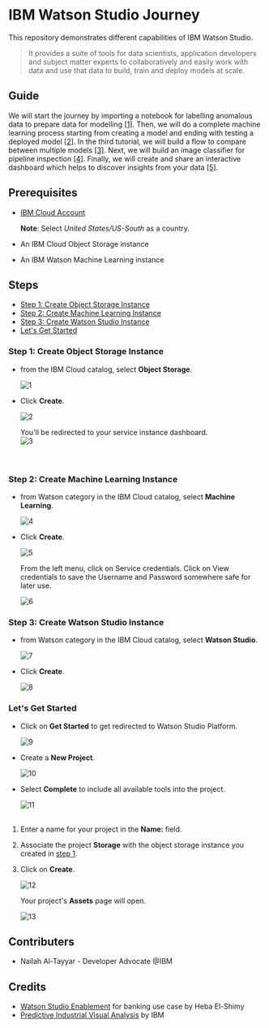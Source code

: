 # IBM Watson Studio Journey

This repository demonstrates different capabilities of IBM Watson Studio.

> It provides a suite of tools for data scientists, application developers and subject matter experts to collaboratively and easily work with data and use that data to build, train and deploy models at scale.

## Guide
We will start the journey by importing a notebook for labelling anomalous data to prepare data for modelling [[1]](https://github.com/xnorax/watson-studio-journey/tree/master/01-PredictiveMaintenanceNotebook). Then, we will do a complete machine learning process starting from creating a model and ending with testing a deployed model [[2]](https://github.com/xnorax/watson-studio-journey/tree/master/02-PredictiveMaintenanceModel). In the third tutorial, we will build a flow to compare between multiple models [[3]](https://github.com/xnorax/watson-studio-journey/tree/master/03-PredictiveMaintenanceFlow). Next, we will build an image classifier for pipeline inspection [[4]](https://github.com/xnorax/watson-studio-journey/tree/master/04-PipelineVisualRecognition). Finally, we will create and share an interactive dashboard which helps to discover insights from your data [[5]](https://github.com/xnorax/watson-studio-journey/tree/master/05-AnalyticsDashboard).

## Prerequisites
- [IBM Cloud Account](https://ibm.biz/BdZzCd)

  **Note**: Select *United States/US-South* as a country.

- An IBM Cloud Object Storage instance
- An IBM Watson Machine Learning instance

## Steps
- [Step 1: Create Object Storage Instance](#step-1-create-object-storage-instance)
- [Step 2: Create Machine Learning Instance](#step-2-create-machine-learning-instance)
- [Step 3: Create Watson Studio Instance](#step-3-create-watson-studio-instance)
- [Let's Get Started](#lets-get-started)

### Step 1: Create Object Storage Instance
- from the IBM Cloud catalog, select **Object Storage**.  

  ![1](https://github.com/xnorax/watson-studio-journey/blob/master/imgs/1.jpg?raw=true)
- Click **Create**.

  ![2](https://github.com/xnorax/watson-studio-journey/blob/master/imgs/2.jpg?raw=true)  

  You'll be redirected to your service instance dashboard.  
  ![3](https://github.com/xnorax/watson-studio-journey/blob/master/imgs/3.jpg?raw=true)  
<br></br>

### Step 2: Create Machine Learning Instance
- from Watson category in the IBM Cloud catalog, select **Machine Learning**.

  ![4](https://github.com/xnorax/watson-studio-journey/blob/master/imgs/4.jpg?raw=true)

- Click **Create**.  

  ![5](https://github.com/xnorax/watson-studio-journey/blob/master/imgs/5.jpg?raw=true)  

  From the left menu, click on Service credentials. Click on View credentials to save the Username and Password somewhere safe for later use.  

  ![6](https://github.com/xnorax/watson-studio-journey/blob/master/imgs/6.jpg?raw=true)  

### Step 3: Create Watson Studio Instance
- from Watson category in the IBM Cloud catalog, select **Watson Studio**.  

  ![7](https://github.com/xnorax/watson-studio-journey/blob/master/imgs/7.jpg?raw=true)  
- Click **Create**.  

  ![8](https://github.com/xnorax/watson-studio-journey/blob/master/imgs/8.jpg?raw=true)  

### Let's Get Started
- Click on **Get Started** to get redirected to Watson Studio Platform.  

  ![9](https://github.com/xnorax/watson-studio-journey/blob/master/imgs/9.jpg?raw=true)  

- Create a **New Project**.  

  ![10](https://github.com/xnorax/watson-studio-journey/blob/master/imgs/10.jpg?raw=true)

- Select **Complete** to include all available tools into the project.

  ![11](https://github.com/xnorax/watson-studio-journey/blob/master/imgs/11.jpg?raw=true)
<br></br>


1. Enter a name for your project in the **Name:** field.
2. Associate the project **Storage** with the object storage instance you created in [step 1](###-Step-1:-Create-Object-Storage-Instance).
3. Click on **Create**.

    ![12](https://github.com/xnorax/watson-studio-journey/blob/master/imgs/12.jpg?raw=true)

    Your project's **Assets** page will open.

    ![13](https://github.com/xnorax/watson-studio-journey/blob/master/imgs/13.jpg?raw=true)

## Contributers
- Nailah Al-Tayyar - Developer Advocate @IBM

## Credits
- [Watson Studio Enablement](https://github.com/HebaNAS/IBM-Watson-Studio-Enablement) for banking use case by Heba El-Shimy
- [Predictive Industrial Visual Analysis](https://github.com/IBM/Predictive-Industrial-Visual-Analysis) by IBM
